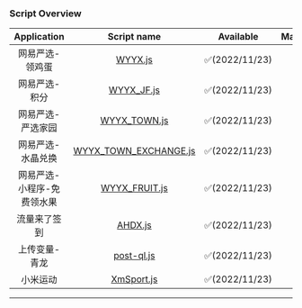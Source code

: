 ### Script Overview

|                   Application                   |                                           Script name                                           |   Available   | Maintenance |
|:-----------------------------------------------:|:-----------------------------------------------------------------------------------------------:|:-------------:|:-----------:|
|                      网易严选-领鸡蛋                       |               [WYYX.js](https://github.com/xzxxn777/quanx/blob/main/WYYX/WYYX.js)               | ✅(2022/11/23) |      ✅      |
|                      网易严选-积分                       |            [WYYX_JF.js](https://github.com/xzxxn777/quanx/blob/main/WYYX/WYYX_JF.js)            | ✅(2022/11/23) |      ✅      |
|                       网易严选-严选家园                       |          [WYYX_TOWN.js](https://github.com/xzxxn777/quanx/blob/main/WYYX/WYYX_TOWN.js)          | ✅(2022/11/23) |      ✅      |
|                      网易严选-水晶兑换                       | [WYYX_TOWN_EXCHANGE.js](https://github.com/xzxxn777/quanx/blob/main/WYYX/WYYX_TOWN_EXCHANGE.js) | ✅(2022/11/23) |      ✅      |
|                     网易严选-小程序-免费领水果                      |         [WYYX_FRUIT.js](https://github.com/xzxxn777/quanx/blob/main/WYYX/WYYX_FRUIT.js)         | ✅(2022/11/23) |      ✅      |
|        流量来了签到         |               [AHDX.js](https://github.com/xzxxn777/quanx/blob/main/AHDX/AHDX.js)               | ✅(2022/11/23) |      ✅      |
|                      上传变量-青龙                       |            [post-ql.js](https://github.com/xzxxn777/quanx/blob/main/AHDX/post-ql.js)            | ✅(2022/11/23) |      ✅️      |
|                      小米运动                       |            [XmSport.js](https://github.com/xzxxn777/quanx/blob/main/XmSport/XmSport.js)            | ✅(2022/11/23) |      ✅️      |

------